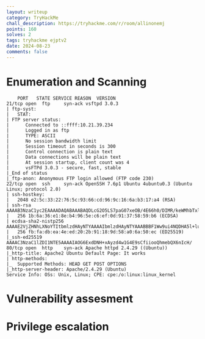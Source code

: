 ```yaml
---
layout: writeup
category: TryHackMe
chall_description: https://tryhackme.com/r/room/allinonemj
points: 160
solves: 2
tags: tryhackme ejptv2
date: 2024-08-23
comments: false
---
```


# Enumeration and Scanning
        PORT   STATE SERVICE REASON  VERSION
    21/tcp open  ftp     syn-ack vsftpd 3.0.3
    | ftp-syst: 
    |   STAT: 
    | FTP server status:
    |      Connected to ::ffff:10.21.39.234
    |      Logged in as ftp
    |      TYPE: ASCII
    |      No session bandwidth limit
    |      Session timeout in seconds is 300
    |      Control connection is plain text
    |      Data connections will be plain text
    |      At session startup, client count was 4
    |      vsFTPd 3.0.3 - secure, fast, stable
    |_End of status
    |_ftp-anon: Anonymous FTP login allowed (FTP code 230)
    22/tcp open  ssh     syn-ack OpenSSH 7.6p1 Ubuntu 4ubuntu0.3 (Ubuntu Linux; protocol 2.0)
    | ssh-hostkey: 
    |   2048 e2:5c:33:22:76:5c:93:66:cd:96:9c:16:6a:b3:17:a4 (RSA)
    | ssh-rsa AAAAB3NzaC1yc2EAAAADAQABAAABAQDLcG2O5LS7paG07xeOB/4E66h0/DIMR/keWMhbTxlA2cfzaDhYknqxCDdYBc9V3+K7iwduXT9jTFTX0C3NIKsVVYcsLxz6eFX3kUyZjnzxxaURPekEQ0BejITQuJRUz9hghT8IjAnQSTPeA+qBIB7AB+bCD39dgyta5laQcrlo0vebY70Y7FMODJlx4YGgnLce6j+PQjE8dz4oiDmrmBd/BBa9FxLj1bGobjB4CX323sEaXLj9XWkSKbc/49zGX7rhLWcUcy23gHwEHVfPdjkCGPr6oiYj5u6OamBuV/A6hFamq27+hQNh8GgiXSgdgGn/8IZFHZQrnh14WmO8xXW5
    |   256 1b:6a:36:e1:8e:b4:96:5e:c6:ef:0d:91:37:58:59:b6 (ECDSA)
    | ecdsa-sha2-nistp256 AAAAE2VjZHNhLXNoYTItbmlzdHAyNTYAAAAIbmlzdHAyNTYAAABBBF1Ww9ui4NQDHA5l+lumRpLsAXHYNk4lkghej9obWBlOwnV+tIDw4mgmuO1C3U/WXRgn0GrESAnMpi1DSxy8t1k=
    |   256 fb:fa:db:ea:4e:ed:20:2b:91:18:9d:58:a0:6a:50:ec (ED25519)
    |_ssh-ed25519 AAAAC3NzaC1lZDI1NTE5AAAAIAOG6ExdDNH+xAyzd4w1G4E9sCfiiooQhmebQX6nIcH/
    80/tcp open  http    syn-ack Apache httpd 2.4.29 ((Ubuntu))
    |_http-title: Apache2 Ubuntu Default Page: It works
    | http-methods: 
    |_  Supported Methods: HEAD GET POST OPTIONS
    |_http-server-header: Apache/2.4.29 (Ubuntu)
    Service Info: OSs: Unix, Linux; CPE: cpe:/o:linux:linux_kernel

# Vulnerability assesment

# Privilege escalation